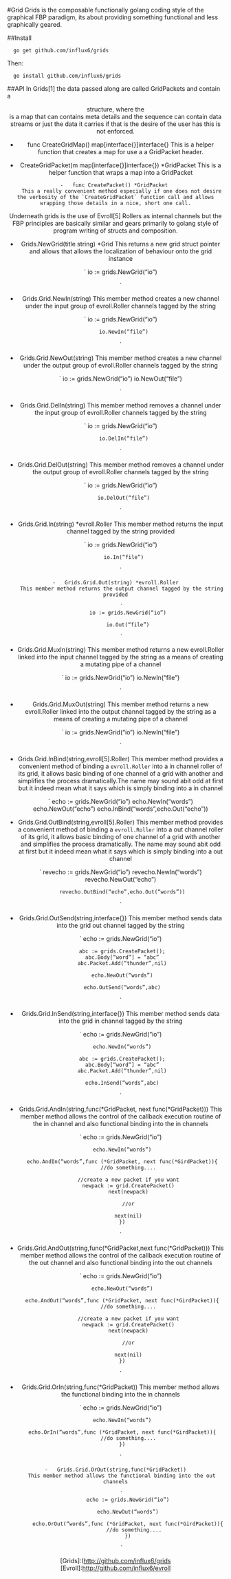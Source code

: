 #Grid
Grids is the composable functionally golang coding style of the graphical FBP paradigm, its about providing something functional and less graphically geared.
    

##Install

      go get github.com/influx6/grids
        
  Then:
        
      go install github.com/influx6/grids

##API
 In Grids[1] the data passed along are called GridPackets and contain a <header><sequence> structure, where the <header>
is a map that can contains meta details and the sequence can contain data streams or just the data it carries if that is the desire of the user has this is not enforced.

   -   func CreateGridMap() map[interface{}]interface{}
        This is a helper function that creates a map for use a a GridPacket header.

   -   CreateGridPacket(m map[interface{}]interface{}) *GridPacket 
        This is a helper function that wraps a map into a GridPacket 

    -   func CreatePacket() *GridPacket 
        This a really convenient method especially if one does not desire the verbosity of the `CreateGridPacket` function call and allows wrapping those details in a nice, short one call.

  Underneath grids is the use of Evroll[5] Rollers as internal channels but the FBP principles are basically similar and gears primarily to golang style of program writing of structs and composition.

  -   Grids.NewGrid(title string) *Grid
        This returns a new grid struct pointer and allows that allows the localization of behaviour onto the grid instance

        `
              io := grids.NewGrid(“io”)
        
        `

  -   Grids.Grid.NewIn(string)
        This member method creates a new channel under the input group of evroll.Roller channels tagged by the string

        `
            io := grids.NewGrid(“io”)

            io.NewIn(“file”)
        
        `

  -   Grids.Grid.NewOut(string)
        This member method creates a new channel under the output group of evroll.Roller channels tagged by the string

        `
            io := grids.NewGrid(“io”)
            io.NewOut(“file”)
        
        `

  -   Grids.Grid.DelIn(string)
        This member method removes a channel under the input group of evroll.Roller channels tagged by the string

        `
            io := grids.NewGrid(“io”)

            io.DelIn(“file”)
        
        `

  -   Grids.Grid.DelOut(string)
        This member method removes a channel under the output group of evroll.Roller channels tagged by the string

        `
            io := grids.NewGrid(“io”)

            io.DelOut(“file”)
        
        `

  -   Grids.Grid.In(string) *evroll.Roller
        This member method returns the input channel tagged by the string provided

        `
            io := grids.NewGrid(“io”)

            io.In(“file”)
        
        `

    -   Grids.Grid.Out(string) *evroll.Roller
        This member method returns the output channel tagged by the string provided

        `
            io := grids.NewGrid(“io”)

            io.Out(“file”)
        
        `

   -   Grids.Grid.MuxIn(string)
       This member method returns a new evroll.Roller linked into the input channel tagged by the string as a means of creating a mutating pipe of a channel

        `
            io := grids.NewGrid(“io”)
            io.NewIn(“file”)
        
        `

   -   Grids.Grid.MuxOut(string)
      This member method returns a new evroll.Roller linked into the output channel tagged by the string as a means of creating a mutating pipe of a channel

        `
            io := grids.NewGrid(“io”)
            io.NewIn(“file”)
        
        `

  -   Grids.Grid.InBind(string,evroll[5].Roller)
        This member method provides a convenient method of binding a `evroll.Roller` into a in channel roller of its grid, it allows
        basic binding of one channel of a grid with another and simplifies the process dramatically.The name may sound abit odd at 
        first but it indeed mean what it says which is simply binding into a in channel


        `
            echo := grids.NewGrid(“io”)
            echo.NewIn(“words”)
            echo.NewOut(“echo”)
            echo.InBind(“words”,echo.Out(“echo”))


   -   Grids.Grid.OutBind(string,evroll[5].Roller)
        This member method provides a convenient method of binding a `evroll.Roller` into a out channel roller of its grid, it allows basic binding of one channel of a grid with another and simplifies the process dramatically. The name may sound abit odd at first but it indeed mean what it says which is simply binding into a out channel

        `
            revecho := grids.NewGrid(“io”)
            revecho.NewIn(“words”)
            revecho.NewOut(“echo”)
        
            revecho.OutBind(“echo”,echo.Out(“words”))
        
        `

   -   Grids.Grid.OutSend(string,interface{})
        This member method sends data into the grid out channel tagged by the string

        `
            echo := grids.NewGrid(“io”)
            
            abc := grids.CreatePacket();
            abc.Body[“word”] = “abc”
            abc.Packet.Add(“thunder”,nil)
            
            echo.NewOut(“words”)
        
            echo.OutSend(“words”,abc)
        
        `

   -   Grids.Grid.InSend(string,interface{})
        This member method sends data into the grid in channel tagged by the string

        `
            echo := grids.NewGrid(“io”)

            echo.NewIn(“words”)
        
            abc := grids.CreatePacket();
            abc.Body[“word”] = “abc”
            abc.Packet.Add(“thunder”,nil)

            echo.InSend(“words”,abc)
        
        `

   -   Grids.Grid.AndIn(string,func(*GridPacket, next func(*GridPacket)))
       This member method allows the control of the callback execution routine of the in channel and also functional binding into the in channels

        `
            echo := grids.NewGrid(“io”)

            echo.NewIn(“words”)
        
            echo.AndIn(“words”,func (*GridPacket, next func(*GirdPacket)){
                //do something....

                //create a new packet if you want
                newpack := grid.CreatePacket()
                next(newpack)

                //or

                next(nil)
            })
        
        `

   -   Grids.Grid.AndOut(string,func(*GridPacket,next func(*GridPacket)))
       This member method allows the control of the callback execution routine of the out channel and also functional binding into the out channels

        `
            echo := grids.NewGrid(“io”)

            echo.NewOut(“words”)
        
            echo.AndOut(“words”,func (*GridPacket, next func(*GirdPacket)){
                //do something....

                //create a new packet if you want
                newpack := grid.CreatePacket()
                next(newpack)

                //or

                next(nil)
            })
        
        `

   -   Grids.Grid.OrIn(string,func(*GridPacket))
       This member method allows the functional binding into the in channels

        `
            echo := grids.NewGrid(“io”)

            echo.NewIn(“words”)
        
            echo.OrIn(“words”,func (*GridPacket, next func(*GirdPacket)){
                //do something....
            })
        
        `

    -   Grids.Grid.OrOut(string,func(*GridPacket))
        This member method allows the functional binding into the out channels

        `
            echo := grids.NewGrid(“io”)

            echo.NewOut(“words”)
        
            echo.OrOut(“words”,func (*GridPacket, next func(*GirdPacket)){
                //do something....
            })
        
        `


[Grids]:(http://github.com/influx6/grids
[Evroll]:http://github.com/influx6/evroll
        
